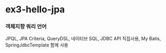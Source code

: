 # ex3-hello-jpa

### 객체지향 쿼리 언어

JPQL, JPA Criteria, QueryDSL, 네이티브 SQL, JDBC API 직접사용, My Batis, SpringJdbcTemplate 함께 사용